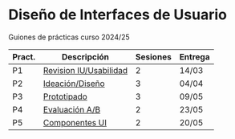 # Diseño de Interfaces de Usuario 

Guiones de prácticas curso 2024/25





| Pract. | Descripción                              | Sesiones | Entrega |
| ------ | ---------------------------------------- | -------- | ------- |
| P1     | [Revision IU/Usabilidad](GuionesPracticas/Practica1.md)    | 2        | 14/03   |
| P2     | [Ideación/Diseño](Practica2.md)          | 3        | 04/04   |
| P3     | [Prototipado](Practica3.md)              | 3        | 09/05   |
| P4     | [Evaluación A/B](Practica4.md)           | 2        | 23/05   |
| P5     | [Componentes UI](Practica5.md)           | 2        | 20/05   |



